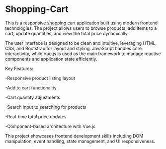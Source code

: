 # Shopping-Cart
This is a responsive shopping cart application built using modern frontend technologies. The project allows users to browse products, add items to a cart, update quantities, and view the total price dynamically.

The user interface is designed to be clean and intuitive, leveraging HTML, CSS, and Bootstrap for layout and styling. JavaScript handles core interactivity, while Vue.js is used as the main framework to manage reactive components and application state efficiently.

Key Features:

-Responsive product listing layout

-Add to cart functionality

-Cart quantity adjustments

-Search input to searching for products 

-Real-time total price updates

-Component-based architecture with Vue.js

This project showcases frontend development skills including DOM manipulation, event handling, state management, and UI responsiveness.

